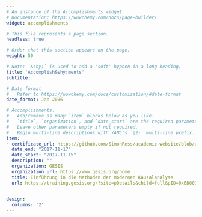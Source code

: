 ```yaml
---
# An instance of the Accomplishments widget.
# Documentation: https://wowchemy.com/docs/page-builder/
widget: accomplishments

# This file represents a page section.
headless: true

# Order that this section appears on the page.
weight: 50

# Note: `&shy;` is used to add a 'soft' hyphen in a long heading.
title: 'Accomplish&shy;ments'
subtitle:

# Date format
#   Refer to https://wowchemy.com/docs/customization/#date-format
date_format: Jan 2006

# Accomplishments.
#   Add/remove as many `item` blocks below as you like.
#   `title`, `organization`, and `date_start` are the required parameters.
#   Leave other parameters empty if not required.
#   Begin multi-line descriptions with YAML's `|2-` multi-line prefix.
item:
- certificate_url: https://github.com/SimonRess/academic-website/blob/a000fe6e9d799cedae9bf17da82e5e438e80cbe1/assets/media/certificates/2017%20-%20Teilnahmezertifikat.%20Einf%C3%BChrung%20in%20die%20Methoden%20der%20modernen%20Kausalanalyse.pdf
  date_end: "2017-11-17"
  date_start: "2017-11-15"
  description: ""
  organization: GESIS
  organization_url: https://www.gesis.org/home
  title: Einführung in die Methoden der modernen Kausalanalyse
  url: https://training.gesis.org/?site=pDetails&child=full&pID=0xBD00134A835B486D935EF5023851FF97
  

design:
  columns: '2' 
---
```


